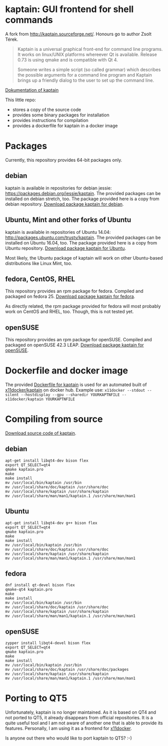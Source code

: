 # kaptain: GUI frontend for shell commands

A fork from http://kaptain.sourceforge.net/. Honours go to author Zsolt Térek.

> Kaptain is a universal graphical front-end for command line programs. It works on linux/UNIX platforms whereever Qt is available. Release 0.73 is using qmake and is compatible with Qt 4.
>
> Someone writes a simple script (so called grammar) which describes the possible arguments for a command line program and Kaptain brings up a friendly dialog to the user to set up the command line.

[Dokumentation of kaptain](http://kaptain.sourceforge.net/docs/kaptain.html)

This little repo:
 - stores a copy of the source code
 - provides some binary packages for installation
 - provides instructions for compilation
 - provides a dockerfile for kaptain in a docker image

# Packages
Currently, this repository provides 64-bit packages only.
## debian
kaptain is available in repositories for debian jessie: https://packages.debian.org/jessie/kaptain.
The provided packages can be installed on debian stretch, too. The package provided here is a copy from debian repository. [Download package kaptain for debian](https://github.com/mviereck/kaptain/raw/master/kaptain_0.73-2_amd64_debian.deb).
## Ubuntu, Mint and other forks of Ubuntu
kaptain is available in repositories of Ubuntu 14.04: http://packages.ubuntu.com/trusty/kaptain.
The provided packages can be installed on Ubuntu 16.04, too. The package provided here is a copy from Ubuntu repository. [Download package kaptain for Ubuntu](https://github.com/mviereck/kaptain/raw/master/kaptain_0.73-1_amd64_ubuntu.deb).

Most likely, the Ubuntu package of kaptain will work on other Ubuntu-based distributions like Linux Mint, too.
## fedora, CentOS, RHEL
This repository provides an rpm package for fedora. Compiled and packaged on fedora 25. [Download package kaptain for fedora](https://github.com/mviereck/kaptain/raw/master/kaptain-0.73-1.x86_64_fedora.rpm).

As directly related, the rpm package provided for fedora will most probably work on CentOS and RHEL, too. Though, this is not tested yet.
## openSUSE
This repository provides an rpm package for openSUSE. Compiled and packaged on openSUSE 42.3 LEAP. [Download package kaptain for openSUSE](https://github.com/mviereck/kaptain/raw/master/kaptain-0.73-1.x86_64_opensuse.rpm).

# Dockerfile and docker image
The provided [Dockerfile for kaptain](https://github.com/mviereck/kaptain/raw/master/Dockerfile) is used for an automated built of [x11docker/kaptain](https://hub.docker.com/r/x11docker/kaptain/) on docker hub. Example use: `x11docker --stdout --silent --hostdisplay --gpu --sharedir YOURKAPTNFILE -- x11docker/kaptain YOURKAPTNFILE`

# Compiling from source
[Download source code of kaptain](https://github.com/mviereck/kaptain/raw/master/kaptain-0.73.tgz).

## debian
```
apt-get install libqt4-dev bison flex
export QT_SELECT=qt4
qmake kaptain.pro
make
make install
mv /usr/local/bin/kaptain /usr/bin
mv /usr/local/share/doc/kaptain /usr/share/doc
mv /usr/local/share/kaptain /usr/share/kaptain
mv /usr/local/share/man/man1/kaptain.1 /usr/share/man/man1
```
## Ubuntu
```
apt-get install libqt4-dev g++ bison flex
export QT_SELECT=qt4
qmake kaptain.pro
make
make install
mv /usr/local/bin/kaptain /usr/bin
mv /usr/local/share/doc/kaptain /usr/share/doc
mv /usr/local/share/kaptain /usr/share/kaptain
mv /usr/local/share/man/man1/kaptain.1 /usr/share/man/man1
```

## fedora
```
dnf install qt-devel bison flex
qmake-qt4 kaptain.pro
make
make install
mv /usr/local/bin/kaptain /usr/bin
mv /usr/local/share/doc/kaptain /usr/share/doc
mv /usr/local/share/kaptain /usr/share/kaptain
mv /usr/local/share/man/man1/kaptain.1 /usr/share/man/man1
```
## openSUSE
```
zypper install libqt4-devel bison flex
export QT_SELECT=qt4
qmake kaptain.pro
make
make install
mv /usr/local/bin/kaptain /usr/bin
mv /usr/local/share/doc/kaptain /usr/share/doc/packages
mv /usr/local/share/kaptain /usr/share/kaptain
mv /usr/local/share/man/man1/kaptain.1 /usr/share/man/man1
```
# Porting to QT5
Unfortunately, kaptain is no longer maintained. As it is based on QT4 and not ported to QT5, it already disappears from official repositories. It is a quite useful tool and I am not aware of another one that is able to provide its features. Personally, I am using it as a frontend for [x11docker](https://github.com/mviereck/x11docker).

Is anyone out there who would like to port kaptain to QT5? :-)
